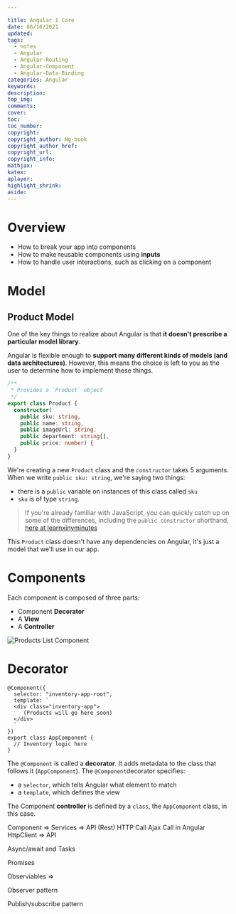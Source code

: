 ```yaml
---

title: Angular I Core
date: 06/16/2021
updated: 
tags: 
  - notes
  - Angular
  - Angular-Routing
  - Angular-Component
  - Angular-Data-Binding
categories: Angular
keywords: 
description: 
top_img: 
comments: 
cover: 
toc: 
toc_number: 
copyright:
copyright_author: Ng-book
copyright_author_href: 
copyright_url: 
copyright_info:
mathjax:
katex:
aplayer:
highlight_shrink:
aside:
---
```


# Overview

- How to break your app into components
- How to make reusable components using **inputs**
- How to handle user interactions, such as clicking on a component

# Model

## Product Model

One of the key things to realize about Angular is that **it doesn't prescribe a particular model library**.

Angular is flexible enough to **support many different kinds of models (and data architectures)**. However, this means the choice is left to you as the user to determine how to implement these things.

 ```typescript
 /**
  * Provides a `Product` object
  */
 export class Product {
   constructor(
     public sku: string,
     public name: string,
     public imageUrl: string,
     public department: string[],
     public price: number) {
   }
 }
 ```

We're creating a new `Product` class and the `constructor` takes 5 arguments. When we write `public sku: string`, we're saying two things:

- there is a `public` variable on instances of this class called `sku`
- `sku` is of type `string`.

> If you're already familiar with JavaScript, you can quickly catch up on some of the differences, including the `public constructor` shorthand, [here at learnxinyminutes](https://learnxinyminutes.com/docs/typescript/)

This `Product` class doesn't have any dependencies on Angular, it's just a model that we'll use in our app.

# Components 

Each component is composed of three parts:

- Component **Decorator**
- A **View**
- A **Controller**

![Products List Component](https://d2uusema5elisf.cloudfront.net/books/ng-book-2/images/how-angular-works/app-diagram-product-list-focused.png)

# Decorator



```
@Component({
  selector: "inventory-app-root",
  template: `
  <div class="inventory-app">
     (Products will go here soon)
  </div>
  `
})
export class AppComponent {
  // Inventory logic here
}
```

The `@Component` is called a **decorator**. It adds metadata to the class that follows it (`AppComponent`). The `@Component`decorator specifies:

- a `selector`, which tells Angular what element to match
- a `template`, which defines the view

The Component **controller** is defined by a `class`, the `AppComponent` class, in this case.

Component => Services => API (Rest) HTTP Call Ajax Call in Angular HttpClient => API



Async/await and Tasks



Promises



Observiables =>



Observer pattern



Publish/subscribe pattern

